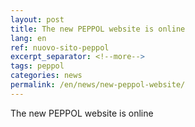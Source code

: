 ```yaml
---
layout: post
title: The new PEPPOL website is online
lang: en
ref: nuovo-sito-peppol
excerpt_separator: <!--more-->
tags: peppol
categories: news
permalink: /en/news/new-peppol-website/
---
```


The new PEPPOL website is online
